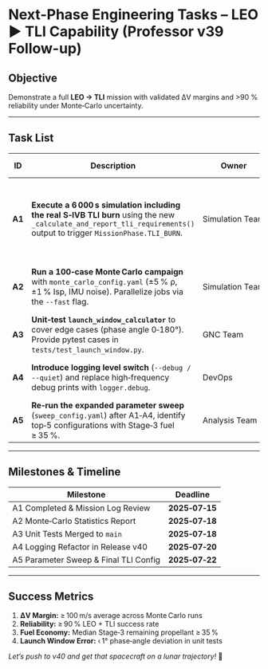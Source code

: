 # Next-Phase Engineering Tasks – LEO ▶ TLI Capability (Professor v39 Follow-up)

## Objective
Demonstrate a full **LEO → TLI** mission with validated ΔV margins and >90 % reliability under Monte‑Carlo uncertainty.

---

## Task List

| ID | Description | Owner | Acceptance Criteria |
|----|-------------|-------|---------------------|
| **A1** | **Execute a 6 000 s simulation including the real S‑IVB TLI burn** using the new `_calculate_and_report_tli_requirements()` output to trigger `MissionPhase.TLI_BURN`. | Simulation Team | *C3 energy* > 0 km²/s² and spacecraft apogee ≈ 400 000 km with ≥ 5 % Stage‑3 propellant left. |
| **A2** | **Run a 100‑case Monte Carlo campaign** with `monte_carlo_config.yaml` (±5 % ρ, ±1 % Isp, IMU noise). Parallelize jobs via the `--fast` flag. | Simulation Team | ≥ 90 % of runs reach stable LEO and enter TLI with positive ΔV margin. |
| **A3** | **Unit‑test `launch_window_calculator`** to cover edge cases (phase angle 0‑180°). Provide pytest cases in `tests/test_launch_window.py`. | GNC Team | All tests pass; mean phase‑angle error < 1°. |
| **A4** | **Introduce logging level switch** (`--debug / --quiet`) and replace high‑frequency debug prints with `logger.debug`. | DevOps | Default run log size ≤ 5 MB; `--debug` restores full verbosity. |
| **A5** | **Re‑run the expanded parameter sweep** (`sweep_config.yaml`) after A1‑A4, identify top‑5 configurations with Stage‑3 fuel ≥ 35 %. | Analysis Team | Report delivered in CSV + summary dashboard. |

---

## Milestones & Timeline

| Milestone | Deadline |
|-----------|----------|
| A1 Completed & Mission Log Review | **2025‑07‑15** |
| A2 Monte‑Carlo Statistics Report | **2025‑07‑18** |
| A3 Unit Tests Merged to `main` | **2025‑07‑18** |
| A4 Logging Refactor in Release v40 | **2025‑07‑20** |
| A5 Parameter Sweep & Final TLI Config | **2025‑07‑22** |

---

## Success Metrics

1. **ΔV Margin:** ≥ 100 m/s average across Monte Carlo runs  
2. **Reliability:** ≥ 90 % LEO + TLI success rate  
3. **Fuel Economy:** Median Stage‑3 remaining propellant ≥ 35 %  
4. **Launch Window Error:** ‹ 1° phase‑angle deviation in unit tests  

*Let’s push to v40 and get that spacecraft on a lunar trajectory!* 🚀
